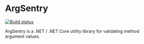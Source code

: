 ArgSentry
=======================

[![Build status](https://ci.appveyor.com/api/projects/status/yxa3tt4d9exdhgik?svg=true)](https://ci.appveyor.com/project/eric-davis/argsentry)

ArgSentry is a .NET / .NET Core utility library for validating method argument values.
